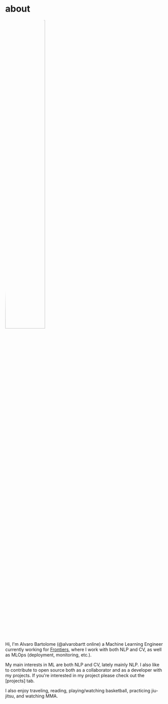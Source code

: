 # about

<img src="https://avatars.githubusercontent.com/u/36760800?v=4" style="border-radius: 50%" width="50%"/>

Hi, I'm Alvaro Bartolome (@alvarobartt online) a Machine Learning Engineer currently working 
for [Frontiers](https://www.frontiersin.org), where I work with both NLP and CV, as well as
MLOps (deployment, monitoring, etc.).

My main interests in ML are both NLP and CV, lately mainly NLP. I also like to contribute
to open source both as a collaborator and as a developer with my projects. If you're interested
in my project please check out the [projects] tab.

I also enjoy traveling, reading, playing/watching basketball, practicing jiu-jitsu, and watching MMA.
